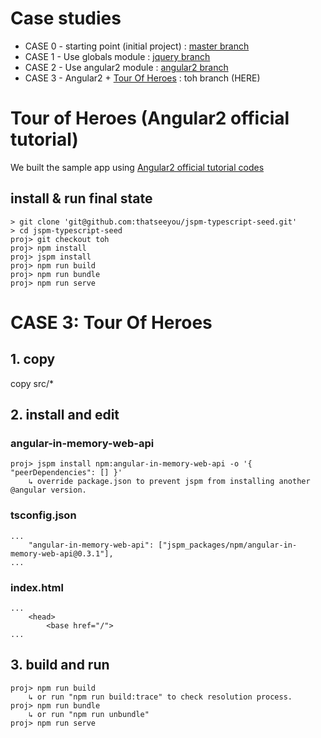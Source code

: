 # Case studies
* CASE 0 - starting point (initial project) : [master branch](https://github.com/thatseeyou/jspm-typescript-seed/tree/master)
* CASE 1 - Use globals module : [jquery branch](https://github.com/thatseeyou/jspm-typescript-seed/tree/jquery)
* CASE 2 - Use angular2 module : [angular2 branch](https://github.com/thatseeyou/jspm-typescript-seed/tree/angular2)
* CASE 3 - Angular2 + [Tour Of Heroes](https://angular.io/docs/ts/latest/tutorial/) : toh branch (HERE)

# Tour of Heroes (Angular2 official tutorial)
We built the sample app using [Angular2 official tutorial codes](https://angular.io/resources/zips/toh-6/toh-6.zip)
## install & run final state
```
> git clone 'git@github.com:thatseeyou/jspm-typescript-seed.git'
> cd jspm-typescript-seed
proj> git checkout toh
proj> npm install
proj> jspm install
proj> npm run build
proj> npm run bundle
proj> npm run serve
```

# CASE 3: Tour Of Heroes
## 1. copy
copy src/*

## 2. install and edit
### angular-in-memory-web-api
```
proj> jspm install npm:angular-in-memory-web-api -o '{ "peerDependencies": [] }'
    ↳ override package.json to prevent jspm from installing another @angular version.
```

### tsconfig.json
```
...
	"angular-in-memory-web-api": ["jspm_packages/npm/angular-in-memory-web-api@0.3.1"],
...
```

### index.html
```
...
    <head>
        <base href="/">
...
```

## 3. build and run
```
proj> npm run build 
    ↳ or run "npm run build:trace" to check resolution process.
proj> npm run bundle
    ↳ or run "npm run unbundle"
proj> npm run serve
```
